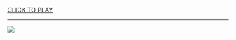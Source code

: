 
<a href="https://premium76.site?title=io_games_unblocked_poki&ref=13M">CLICK TO PLAY</a></h3>
<hr>

<a href="https://premium76.site?title=io_games_unblocked_poki&ref=13M"><img src="https://clearcache.store/games.png"></a>


